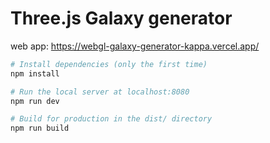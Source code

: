 # Three.js Galaxy generator

web app: https://webgl-galaxy-generator-kappa.vercel.app/

```bash
# Install dependencies (only the first time)
npm install

# Run the local server at localhost:8080
npm run dev

# Build for production in the dist/ directory
npm run build
```
